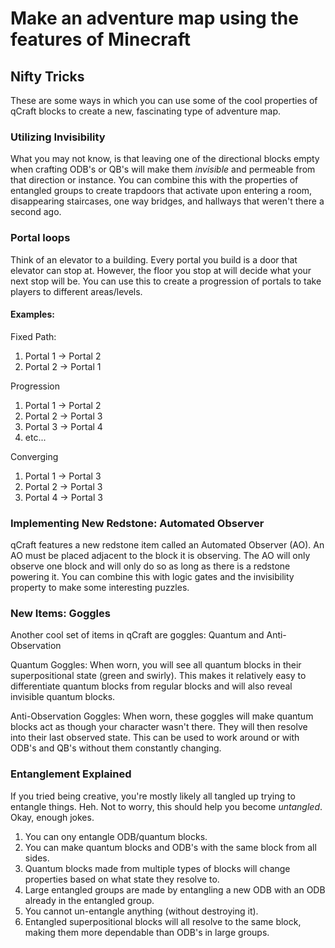 # Make an adventure map using the features of Minecraft

## Nifty Tricks

These are some ways in which you can use some of the cool properties of qCraft blocks to create a new, fascinating type of adventure map.

### Utilizing Invisibility

What you may not know, is that leaving one of the directional blocks empty when crafting ODB's or QB's will make them *invisible* and permeable from that direction or instance.  You can combine this with the properties of entangled groups to create trapdoors that activate upon entering a room, disappearing staircases, one way bridges, and hallways that weren't there a second ago.

### Portal loops

Think of an elevator to a building. Every portal you build is a door that elevator can stop at.  However, the floor you stop at will decide what your next stop will be.  You can use this to create a progression of portals to take players to different areas/levels.

#### Examples:

Fixed Path:
1. Portal 1 -> Portal 2  
1. Portal 2 -> Portal 1  

Progression  
1. Portal 1 -> Portal 2  
1. Portal 2 -> Portal 3  
1. Portal 3 -> Portal 4  
1. etc...  

Converging  
1. Portal 1 -> Portal 3  
1. Portal 2 -> Portal 3  
1. Portal 4 -> Portal 3  

### Implementing New Redstone: Automated Observer

qCraft features a new redstone item called an Automated Observer (AO).  An AO must be placed adjacent to the block it is observing.  The AO will only observe one block and will only do so as long as there is a redstone powering it.  You can combine this with logic gates and the invisibility property to make some interesting puzzles.

### New Items: Goggles

Another cool set of items in qCraft are goggles: Quantum and Anti-Observation  

Quantum Goggles: When worn, you will see all quantum blocks in their superpositional state (green and swirly).  This makes it relatively easy to differentiate quantum blocks from regular blocks and will also reveal invisible quantum blocks.

Anti-Observation Goggles: When worn, these goggles will make quantum blocks act as though your character wasn't there.  They will then resolve into their last observed state.  This can be used to work around or with ODB's and QB's without them constantly changing.

### Entanglement  Explained
If you tried being creative, you're mostly likely all tangled up trying to entangle things.  Heh.  Not to worry, this should help you become _untangled_. Okay, enough jokes.

1. You can ony entangle ODB/quantum blocks.  
2. You can make quantum blocks and ODB's with the same block from all sides.
3. Quantum blocks made from multiple types of blocks will change properties based on what state they resolve to.
4. Large entangled groups are made by entangling a new ODB with an ODB already in the entangled group.
5. You cannot un-entangle anything (without destroying it).
6. Entangled superpositional blocks will all resolve to the same block, making them more dependable than ODB's in large groups.

